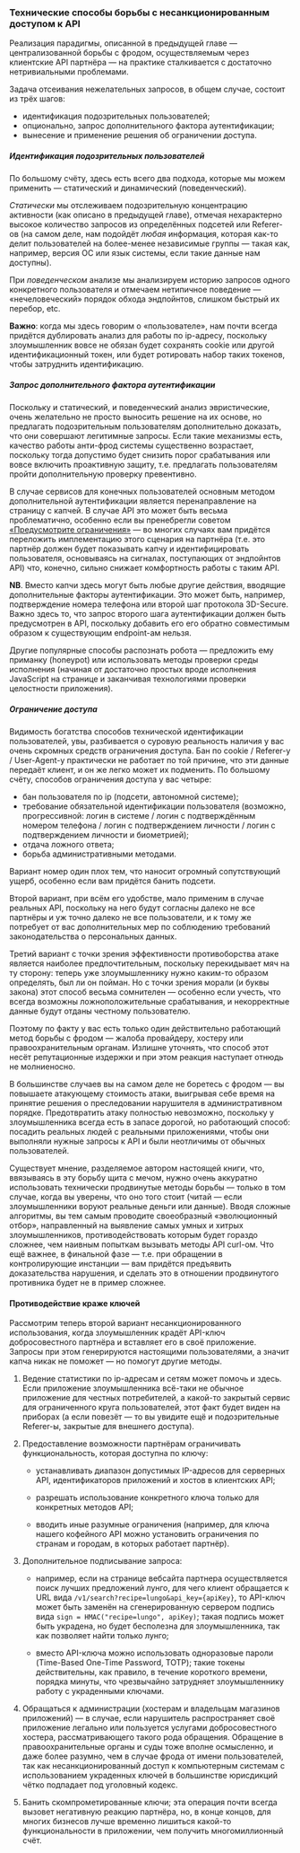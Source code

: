 ### Технические способы борьбы с несанкционированным доступом к API

Реализация парадигмы, описанной в предыдущей главе — централизованной борьбы с фродом, осуществляемым через клиентские API партнёра — на практике сталкивается с достаточно нетривиальными проблемами.

Задача отсеивания нежелательных запросов, в общем случае, состоит из трёх шагов:
  * идентификация подозрительных пользователей;
  * опционально, запрос дополнительного фактора аутентификации;
  * вынесение и применение решения об ограничении доступа.

##### Идентификация подозрительных пользователей

По большому счёту, здесь есть всего два подхода, которые мы можем применить — статический и динамический (поведенческий).

*Статически* мы отслеживаем подозрительную концентрацию активности (как описано в предыдущей главе), отмечая нехарактерно высокое количество запросов из определённых подсетей или Referer-ов (на самом деле, нам подойдёт *любая* информация, которая как-то делит пользователей на более-менее независимые группы — такая как, например, версия ОС или язык системы, если такие данные нам доступны).

При *поведенческом* анализе мы анализируем историю запросов одного конкретного пользователя и отмечаем нетипичное поведение — «нечеловеческий» порядок обхода эндпойнтов, слишком быстрый их перебор, etc.

**Важно**: когда мы здесь говорим о «пользователе», нам почти всегда придётся дублировать анализ для работы по ip-адресу, поскольку злоумышленник вовсе не обязан будет сохранять cookie или другой идентификационный токен, или будет ротировать набор таких токенов, чтобы затруднить идентификацию.

##### Запрос дополнительного фактора аутентификации

Поскольку и статический, и поведенческий анализ эвристические, очень желательно не просто выносить решение на их основе, но предлагать подозрительным пользователям дополнительно доказать, что они совершают легитимные запросы. Если такие механизмы есть, качество работы анти-фрод системы существенно возрастает, поскольку тогда допустимо будет снизить порог срабатывания или вовсе включить проактивную защиту, т.е. предлагать пользователям пройти дополнительную проверку превентивно.

В случае сервисов для конечных пользователей основным методом дополнительной аутентификации является перенаправление на страницу с капчей. В случае API это может быть весьма проблематично, особенно если вы пренебрегли советом [«Предусмотрите ограничения»](#chapter-11-paragraph-19) — во многих случаях вам придётся переложить имплементацию этого сценария на партнёра (т.е. это партнёр должен будет показывать капчу и идентифицировать пользователя, основываясь на сигналах, поступающих от эндпойнтов API) что, конечно, сильно снижает комфортность работы с таким API.

**NB**. Вместо капчи здесь могут быть любые другие действия, вводящие дополнительные факторы аутентификации. Это может быть, например, подтверждение номера телефона или второй шаг протокола 3D-Secure. Важно здесь то, что запрос второго шага аутентификации должен быть предусмотрен в API, поскольку добавить его его обратно совместимым образом к существующим endpoint-ам нельзя.

Другие популярные способы распознать робота — предложить ему приманку (honeypot) или использовать методы проверки среды исполнения (начиная от достаточно простых вроде исполнения JavaScript на странице и заканчивая технологиями проверки целостности приложения).

##### Ограничение доступа

Видимость богатства способов технической идентификации пользователей, увы, разбивается о суровую реальность наличия у вас очень скромных средств ограничения доступа. Бан по cookie / Referer-у / User-Agent-у практически не работает по той причине, что эти данные передаёт клиент, и он же легко может их подменить. По большому счёту, способов ограничения доступа у вас четыре:
  * бан пользователя по ip (подсети, автономной системе);
  * требование обязательной идентификации пользователя (возможно, прогрессивной: логин в системе / логин с подтверждённым номером телефона / логин с подтверждением личности / логин с подтверждением личности и биометрией);
  * отдача ложного ответа;
  * борьба административными методами.

Вариант номер один плох тем, что наносит огромный сопутствующий ущерб, особенно если вам придётся банить подсети.

Второй вариант, при всём его удобстве, мало применим в случае реальных API, поскольку на него будут согласны далеко не все партнёры и уж точно далеко не все пользователи, и к тому же потребует от вас дополнительных мер по соблюдению требований законодательства о персональных данных.

Третий вариант с точки зрения эффективности противоборства атаке является наиболее предпочтительным, поскольку перекидывает мяч на ту сторону: теперь уже злоумышленнику нужно каким-то образом определять, был ли он пойман. Но с точки зрения морали (и буквы закона) этот способ весьма сомнителен — особенно если учесть, что всегда возможны ложноположительные срабатывания, и некорректные данные будут отданы честному пользователю.

Поэтому по факту у вас есть только один действительно работающий метод борьбы с фродом — жалоба провайдеру, хостеру или правоохранительным органам. Излишне уточнять, что способ этот несёт репутационные издержки и при этом реакция наступает отнюдь не молниеносно.

В большинстве случаев вы на самом деле не боретесь с фродом — вы повышаете атакующему стоимость атаки, выигрывая себе время на принятие решения о преследовании нарушителя в административном порядке. Предотвратить атаку полностью невозможно, поскольку у злоумышленника всегда есть в запасе дорогой, но работающий способ: посадить реальных людей с реальными приложениями, чтобы они выполняли нужные запросы к API и были неотличимы от обычных пользователей.

Существует мнение, разделяемое автором настоящей книги, что, ввязываясь в эту борьбу щита с мечом, нужно очень аккуратно использовать технически продвинутые методы борьбы — только в том случае, когда вы уверены, что оно того стоит (читай — если злоумышленники воруют реальные деньги или данные). Вводя сложные алгоритмы, вы тем самым проводите своеобразный «эволюционный отбор», направленный на выявление самых умных и хитрых злоумышленников, противодействовать которым будет гораздо сложнее, чем наивным попыткам вызывать методы API curl-ом. Что ещё важнее, в финальной фазе — т.е. при обращении в контролирующие инстанции — вам придётся предъявить доказательства нарушения, и сделать это в отношении продвинутого противника будет не в пример сложнее.

#### Противодействие краже ключей

Рассмотрим теперь второй вариант несанкционированного использования, когда злоумышленник крадёт API-ключ добросовестного партнёра и вставляет его в своё приложение. Запросы при этом генерируются настоящими пользователями, а значит капча никак не поможет — но помогут другие методы.

  1. Ведение статистики по ip-адресам и сетям может помочь и здесь. Если приложение злоумышленника всё-таки не обычное приложение для честных потребителей, а какой-то закрытый сервис для ограниченного круга пользователей, этот факт будет виден на приборах (а если повезёт — то вы увидите ещё и подозрительные Referer-ы, закрытые для внешнего доступа).

  2. Предоставление возможности партнёрам ограничивать функциональность, которая доступна по ключу:

      * устанавливать диапазон допустимых IP-адресов для серверных API, идентификаторов приложений и хостов в клиентских API;
 
      * разрешать использование конкретного ключа только для конкретных методов API;
 
      * вводить иные разумные ограничения (например, для ключа нашего кофейного API можно установить ограничения по странам и городам, в которых работает партнёр).

  3. Дополнительное подписывание запроса:

      * например, если на странице вебсайта партнера осуществляется поиск лучших предложений лунго, для чего клиент обращается к URL вида `/v1/search?recipe=lungo&api_key={apiKey}`, то API-ключ может быть заменён на сгенерированную сервером подпись вида `sign = HMAC("recipe=lungo", apiKey)`; такая подпись может быть украдена, но будет бесполезна для злоумышленника, так как позволяет найти только лунго;
  
      * вместо API-ключа можно использовать одноразовые пароли (Time-Based One-Time Password, TOTP); такие токены действительны, как правило, в течение короткого времени, порядка минуты, что чрезвычайно затрудняет злоумышленнику работу с украденными ключами.
  
  4. Обращаться к администрации (хостерам и владельцам магазинов приложений) — в случае, если нарушитель распространяет своё приложение легально или пользуется услугами добросовестного хостера, рассматривающего такого рода обращения. Обращение в правоохранительные органы и суды тоже вполне осмысленно, и даже более разумно, чем в случае фрода от имени пользователей, так как несанкционированный доступ к компьютерным системам с использованием украденных ключей в большинстве юрисдикций чётко подпадает под уголовный кодекс.
  
  5. Банить скомпрометированные ключи; эта операция почти всегда вызовет негативную реакцию партнёра, но, в конце концов, для многих бизнесов лучше временно лишиться какой-то функциональности в приложении, чем получить многомиллионный счёт.
